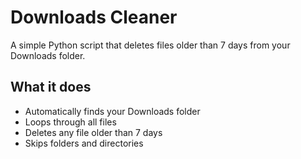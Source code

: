 # Downloads Cleaner

A simple Python script that deletes files older than 7 days from your Downloads folder.

## What it does

- Automatically finds your Downloads folder
- Loops through all files
- Deletes any file older than 7 days
- Skips folders and directories
